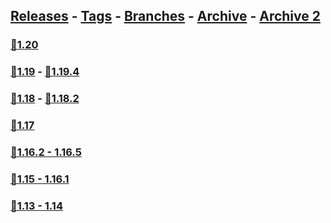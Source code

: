 ## [Releases](https://github.com/InfamousMusicify/Flying-Raijin/releases/) - [Tags](https://github.com/InfamousMusicify/Flying-Raijin/tags/) - [Branches](https://github.com/InfamousMusicify/Flying-Raijin/branches) - [Archive](https://github.com/InfamousMusicify/Flying-Raijin/releases/tag/Archive) - [Archive 2](https://github.com/InfamousMusicify/Flying-Raijin/releases/tag/Archive2)        


### [🔗1.20](https://github.com/InfamousMusicify/Flying-Raijin/releases/download/1.20/Raijin_V11.3.2-1.20.zip)     

### [🔗1.19](https://github.com/InfamousMusicify/Flying-Raijin/releases/download/11.1/Raijin_V11.1.5_19.zip) - [🔗1.19.4](https://github.com/InfamousMusicify/Flying-Raijin/releases/download/11.1/Raijin_V11.1.5_19.zip)    

### [🔗1.18](https://github.com/InfamousMusicify/Flying-Raijin/releases/download/Archive/Raijin_V11.20.18.zip) - [🔗1.18.2](https://github.com/InfamousMusicify/Flying-Raijin/releases/download/Archive/Raijin_V11.20.18.zip)      

### [🔗1.17](https://github.com/InfamousMusicify/Flying-Raijin/releases/download/Archive/Raijin_V11.12.17.zip)   

### [🔗1.16.2 - 1.16.5](https://github.com/InfamousMusicify/Flying-Raijin/releases/download/Archive/Raijin_V11.12.16.zip)   

### [🔗1.15 - 1.16.1](https://github.com/InfamousMusicify/Flying-Raijin/releases/download/Archive/Raijin_V11.12.15.zip)   

### [🔗1.13 - 1.14](https://github.com/InfamousMusicify/Flying-Raijin/releases/download/Archive/Raijin_V11.12.14.zip)   
